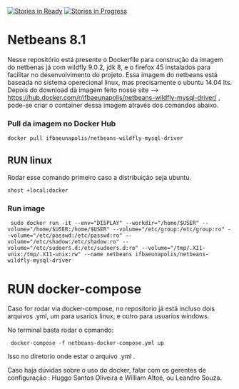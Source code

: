 [![Stories in Ready](https://badge.waffle.io/IFBAEunapolis/eunaifba-docker.png?label=ready&title=Ready)](https://waffle.io/IFBAEunapolis/eunaifba-docker)
[![Stories in Progress](https://badge.waffle.io/IFBAEunapolis/eunaifba-docker.png?label=in%20progress&title=In%20Progress)](https://waffle.io/IFBAEunapolis/eunaifba-docker)



# Netbeans 8.1

Nesse repositório está presente o Dockerfile para construção da imagem do netbenas já com  wildfly 9.0.2, jdk 8, e o firefox 45 instalados para facilitar no desenvolvimento do projeto. Essa imagem do netbeans está baseada no sistema operecional linux, mas precisamente o ubuntu 14.04 lts. Depois do download da imagem feito nosse site -->  https://hub.docker.com/r/ifbaeunapolis/netbeans-wildfly-mysql-driver/ , pode-se criar o container dessa imagem através dos comandos abaixo.

### Pull da imagem no Docker Hub
```
docker pull ifbaeunapolis/netbeans-wildfly-mysql-driver
```
 

## RUN linux

Rodar esse comando primeiro caso a distribuição seja ubuntu. 
```
xhost +local:docker
```

### Run image
```
 sudo docker run -it --env="DISPLAY" --workdir="/home/$USER" --volume="/home/$USER:/home/$USER" --volume="/etc/group:/etc/group:ro" --volume="/etc/passwd:/etc/passwd:ro" --volume="/etc/shadow:/etc/shadow:ro" --volume="/etc/sudoers.d:/etc/sudoers.d:ro" --volume="/tmp/.X11-unix:/tmp/.X11-unix:rw" --name netbeans ifbaeunapolis/netbeans-wildfly-mysql-driver
```

# RUN docker-compose

Caso for rodar via docker-compose, no repositorio já está incluso dois arquivos .yml, um para usarios linux, e outro para usuarios windows.
 
 No terminal  basta rodar o comando: 
```
 docker-compose -f netbeans-docker-compose.yml up
```
 Isso no diretorio onde estar o arquivo .yml .
 

Caso haja dúvidas sobre o uso do docker, falar com os gerentes de configuração : Huggo Santos Oliveira e William Altoé, ou Leandro Souza.


 
